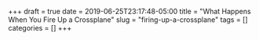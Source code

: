 +++ 
draft = true
date = 2019-06-25T23:17:48-05:00
title = "What Happens When You Fire Up a Crossplane"
slug = "firing-up-a-crossplane" 
tags = []
categories = []
+++
